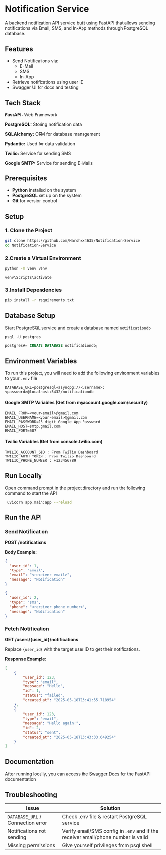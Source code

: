 
# Notification Service

A backend notification API service built using FastAPI that allows sending notifications via Email, SMS, and In-App methods through PostgreSQL database.


## Features

- Send Notifications via:
    - E-Mail
    - SMS
    - In-App
- Retrieve notifications using user ID
- Swagger UI for docs and testing


## Tech Stack

**FastAPI:** Web Framework

**PostgreSQL:** Storing notification data

**SQLAlchemy:** ORM for database management

**Pydantic:** Used for data validation

**Twilio:** Service for sending SMS

**Google SMTP:** Service for sending E-Mails


## Prerequisites

- **Python** installed on the system
- **PostgreSQL** set up on the system
- **Git** for version control
## Setup

### 1️. Clone the Project

```bash
git clone https://github.com/Harshxx4635/Notification-Service
cd Notification-Service
```

### 2️.Create a Virtual Environment

```bash
python -m venv venv

venv\Scripts\activate
```

### 3️.Install Dependencies

```bash
pip install -r requirements.txt
```
## Database Setup

Start PostgreSQL service and create a database named `notificationdb`

```sql
psql -U postgres

postgres#= CREATE DATABASE notificationdb;
```
## Environment Variables

To run this project, you will need to add the following environment variables to your `.env` file

```env
DATABASE_URL=postgresql+asyncpg://<username>:<password>@localhost:5432/notificationdb
```

#### Google SMTP Variables (Get from myaccount.google.com/security)

```env
EMAIL_FROM=<your-email>@gmail.com
EMAIL_USERNAME=<your-email>@gmail.com
EMAIL_PASSWORD=16 digit Google App Password
EMAIL_HOST=smtp.gmail.com  
EMAIL_PORT=587
```


#### Twilio Variables (Get from console.twilio.com)

```env
TWILIO_ACCOUNT_SID : From Twilio Dashboard
TWILIO_AUTH_TOKEN : From Twilio Dashboard
TWILIO_PHONE_NUMBER : +123456789
```

## Run Locally

Open command prompt in the project directory and run the following command to start the API

```bash
 uvicorn app.main:app --reload
```
## Run the API

### Send Notification

**POST /notifications**

**Body Example:**
```json
{
  "user_id": 1,
  "type": "email",
  "email": "<receiver email>",
  "message": "Notification"
}
```

```json
{
  "user_id": 2,
  "type": "sms",
  "phone": "<receiver phone number>",
  "message": "Notification"
}
```

### Fetch Notification

**GET /users/{user_id}/notifications**

Replace `{user_id}` with the target user ID to get their notifications.


**Response Example:**
```json
[
    {
        "user_id": 123,
        "type": "email",
        "message": "Hello",
        "id": 1,
        "status": "failed",
        "created_at": "2025-05-18T13:41:55.718954"
    },
    {
        "user_id": 123,
        "type": "email",
        "message": "Hello again!",
        "id": 2,
        "status": "sent",
        "created_at": "2025-05-18T13:43:33.649254"
    }
]
```
## Documentation

After running locally, you can access the [Swagger Docs](https://127.0.0.1/8000) for the FastAPI documentation


## Troubleshooting

| Issue                            | Solution                                                  |
|----------------------------------|-----------------------------------------------------------|
| `DATABASE_URL`  / Connection error             | Check .env file & restart PostgreSQL service                     |
| Notifications not sending        | Verify email/SMS config in `.env` and if the receiver email/phone number is valid                        |
| Missing permissions        | Give yourself privileges from psql shell                        |
